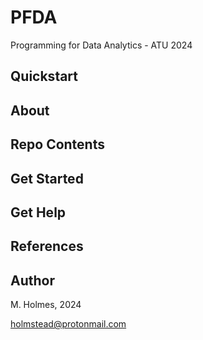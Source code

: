 # PFDA

Programming for Data Analytics - ATU 2024

## Quickstart


## About


## Repo Contents


## Get Started


## Get Help


## References


## Author

M. Holmes, 2024

holmstead@protonmail.com